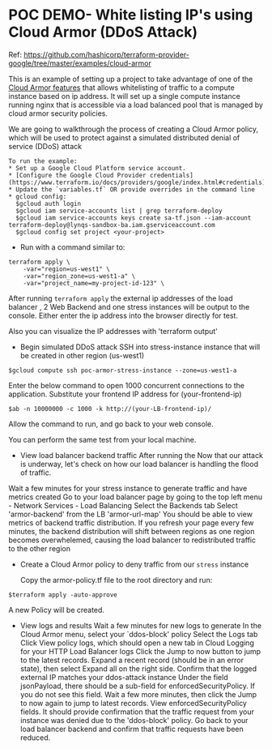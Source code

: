 # POC DEMO- White listing IP's using Cloud Armor (DDoS Attack)
Ref: https://github.com/hashicorp/terraform-provider-google/tree/master/examples/cloud-armor

This is an example of setting up a project to take advantage of one of the [Cloud Armor features](https://cloud.google.com/armor/) that allows whitelisting of traffic to a compute instance based on ip address. It will set up a single compute instance running nginx that is accessible via a load balanced pool that is managed by cloud armor security policies.

We are going to walkthrough the process of creating a Cloud Armor policy, which will be used to protect against a simulated distributed denial of service (DDoS) attack

```
To run the example:
* Set up a Google Cloud Platform service account. 
* [Configure the Google Cloud Provider credentials](https://www.terraform.io/docs/providers/google/index.html#credentials)
* Update the `variables.tf` OR provide overrides in the command line
* gcloud config:
  $gcloud auth login
  $gcloud iam service-accounts list | grep terraform-deploy
  $gcloud iam service-accounts keys create sa-tf.json --iam-account terraform-deploy@lynqs-sandbox-ba.iam.gserviceaccount.com
  $gcloud config set project <your-project>
```
* Run with a command similar to:
```
terraform apply \
	-var="region=us-west1" \
	-var="region_zone=us-west1-a" \
	-var="project_name=my-project-id-123" \
```

After running `terraform apply` the external ip addresses  of the load balancer , 2 Web Backend and one stress instances will be output to the console. Either enter the ip address into the browser directly for test.

Also you can visualize the IP addresses with 'terraform output'

* Begin simulated DDoS attack
SSH into stress-instance instance that will be created in other region (us-west1)
```
$gcloud compute ssh poc-armor-stress-instance --zone=us-west1-a
```
Enter the below command to open 1000 concurrent connections to the application.
Substitute your frontend IP address for (your-frontend-ip)
```
$ab -n 10000000 -c 1000 -k http://(your-LB-frontend-ip)/
```
Allow the command to run, and go back to your web console.

You can perform the same test from your local machine. 

* View load balancer backend traffic
After running the Now that our attack is underway, let's check on how our load balancer is handling the flood of traffic.

Wait a few minutes for your stress instance to generate traffic and have metrics created
Go to your load balancer page by going to the top left menu - Network Services - Load Balancing
Select the Backends tab
Select 'armor-backend' from the LB 'armor-url-map'
You should be able to view metrics of backend traffic distribution. If you refresh your page every few minutes, the backend distribution will shift between regions as one region becomes overwhelemed, causing the load balancer to redistributed traffic to the other region

* Create a Cloud Armor policy to deny traffic from our `stress` instance
  
  Copy the armor-policy.tf file to the root directory and run:
```  
$terraform apply -auto-approve
```
 A new Policy will be created.

* View logs and results
Wait a few minutes for new logs to generate
In the Cloud Armor menu, select your `ddos-block' policy
Select the Logs tab
Click View policy logs, which should open a new tab in Cloud Logging for your HTTP Load Balancer logs
Click the Jump to now button to jump to the latest records.
Expand a recent record (should be in an error state), then select Expand all on the right side.
Confirm that the logged external IP matches your ddos-attack instance
Under the field jsonPayload, there should be a sub-field for enforcedSecurityPolicy. If you do not see this field. Wait a few more minutes, then click the Jump to now again to jump to latest records.
View enforcedSecurityPolicy fields. It should provide confirmation that the traffic request from your instance was denied due to the 'ddos-block' policy.
Go back to your load balancer backend and confirm that traffic requests have been reduced.

